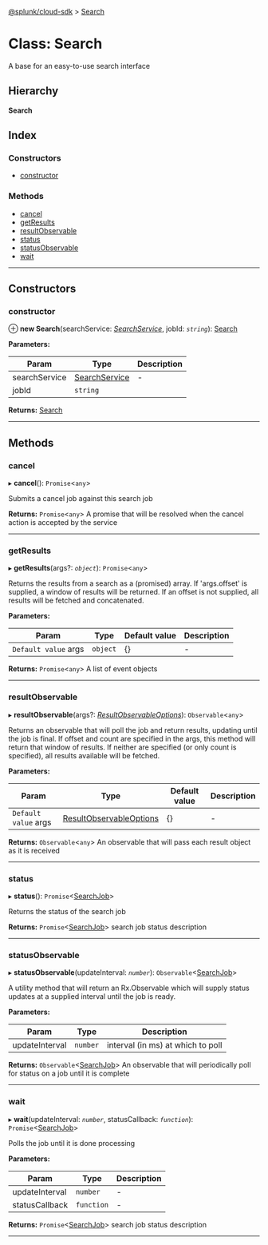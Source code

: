 [@splunk/cloud-sdk](../README.md) > [Search](../classes/search.md)

# Class: Search

A base for an easy-to-use search interface

## Hierarchy

**Search**

## Index

### Constructors

* [constructor](search.md#constructor)

### Methods

* [cancel](search.md#cancel)
* [getResults](search.md#getresults)
* [resultObservable](search.md#resultobservable)
* [status](search.md#status)
* [statusObservable](search.md#statusobservable)
* [wait](search.md#wait)

---

## Constructors

<a id="constructor"></a>

###  constructor

⊕ **new Search**(searchService: *[SearchService](searchservice.md)*, jobId: *`string`*): [Search](search.md)

**Parameters:**

| Param | Type | Description |
| ------ | ------ | ------ |
| searchService | [SearchService](searchservice.md) |  - |
| jobId | `string` |   |

**Returns:** [Search](search.md)

___

## Methods

<a id="cancel"></a>

###  cancel

▸ **cancel**(): `Promise`<`any`>

Submits a cancel job against this search job

**Returns:** `Promise`<`any`>
A promise that will be resolved when the cancel action is accepted by the service

___
<a id="getresults"></a>

###  getResults

▸ **getResults**(args?: *`object`*): `Promise`<`any`>

Returns the results from a search as a (promised) array. If 'args.offset' is supplied, a window of results will be returned. If an offset is not supplied, all results will be fetched and concatenated.

**Parameters:**

| Param | Type | Default value | Description |
| ------ | ------ | ------ | ------ |
| `Default value` args | `object` |  {} |  - |

**Returns:** `Promise`<`any`>
A list of event objects

___
<a id="resultobservable"></a>

###  resultObservable

▸ **resultObservable**(args?: *[ResultObservableOptions](../interfaces/resultobservableoptions.md)*): `Observable`<`any`>

Returns an observable that will poll the job and return results, updating until the job is final. If offset and count are specified in the args, this method will return that window of results. If neither are specified (or only count is specified), all results available will be fetched.

**Parameters:**

| Param | Type | Default value | Description |
| ------ | ------ | ------ | ------ |
| `Default value` args | [ResultObservableOptions](../interfaces/resultobservableoptions.md) |  {} |  - |

**Returns:** `Observable`<`any`>
An observable that will pass each result object as it is received

___
<a id="status"></a>

###  status

▸ **status**(): `Promise`<[SearchJob](../interfaces/searchjob.md)>

Returns the status of the search job

**Returns:** `Promise`<[SearchJob](../interfaces/searchjob.md)>
search job status description

___
<a id="statusobservable"></a>

###  statusObservable

▸ **statusObservable**(updateInterval: *`number`*): `Observable`<[SearchJob](../interfaces/searchjob.md)>

A utility method that will return an Rx.Observable which will supply status updates at a supplied interval until the job is ready.

**Parameters:**

| Param | Type | Description |
| ------ | ------ | ------ |
| updateInterval | `number` |  interval (in ms) at which to poll |

**Returns:** `Observable`<[SearchJob](../interfaces/searchjob.md)>
An observable that will periodically poll for status on a job until it is complete

___
<a id="wait"></a>

###  wait

▸ **wait**(updateInterval: *`number`*, statusCallback: *`function`*): `Promise`<[SearchJob](../interfaces/searchjob.md)>

Polls the job until it is done processing

**Parameters:**

| Param | Type | Description |
| ------ | ------ | ------ |
| updateInterval | `number` |  - |
| statusCallback | `function` |  - |

**Returns:** `Promise`<[SearchJob](../interfaces/searchjob.md)>
search job status description

___

